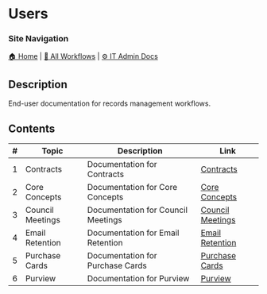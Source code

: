 <!-- description: End-user documentation for records management workflows. -->

# Users

### Site Navigation
[🏠 Home](../README.md) | [📂 All Workflows](../users/users.md) | [⚙ IT Admin Docs](../it-admins/README.md)

## Description
End-user documentation for records management workflows.

## Contents

| **#** | **Topic** | **Description** | **Link** |
|---|---|---|---|
| 1 | Contracts | Documentation for Contracts | [Contracts](contracts/) |
| 2 | Core Concepts | Documentation for Core Concepts | [Core Concepts](core-concepts/) |
| 3 | Council Meetings | Documentation for Council Meetings | [Council Meetings](council-meetings/) |
| 4 | Email Retention | Documentation for Email Retention | [Email Retention](email-retention/) |
| 5 | Purchase Cards | Documentation for Purchase Cards | [Purchase Cards](purchase-cards/) |
| 6 | Purview | Documentation for Purview | [Purview](purview/) |